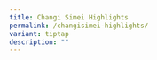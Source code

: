 ```yaml
---
title: Changi Simei Highlights
permalink: /changisimei-highlights/
variant: tiptap
description: ""
---
```

